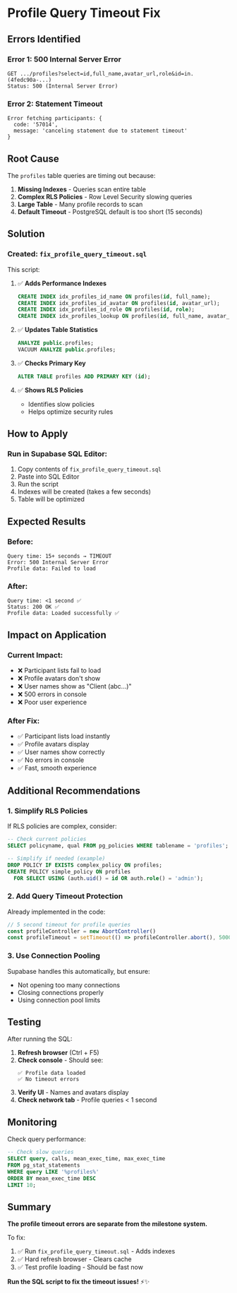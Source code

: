 # Profile Query Timeout Fix

## Errors Identified

### **Error 1: 500 Internal Server Error**
```
GET .../profiles?select=id,full_name,avatar_url,role&id=in.(4fedc90a-...)
Status: 500 (Internal Server Error)
```

### **Error 2: Statement Timeout**
```
Error fetching participants: {
  code: '57014',
  message: 'canceling statement due to statement timeout'
}
```

## Root Cause

The `profiles` table queries are timing out because:

1. **Missing Indexes** - Queries scan entire table
2. **Complex RLS Policies** - Row Level Security slowing queries
3. **Large Table** - Many profile records to scan
4. **Default Timeout** - PostgreSQL default is too short (15 seconds)

## Solution

### **Created:** `fix_profile_query_timeout.sql`

This script:

1. ✅ **Adds Performance Indexes**
   ```sql
   CREATE INDEX idx_profiles_id_name ON profiles(id, full_name);
   CREATE INDEX idx_profiles_id_avatar ON profiles(id, avatar_url);
   CREATE INDEX idx_profiles_id_role ON profiles(id, role);
   CREATE INDEX idx_profiles_lookup ON profiles(id, full_name, avatar_url, role);
   ```

2. ✅ **Updates Table Statistics**
   ```sql
   ANALYZE public.profiles;
   VACUUM ANALYZE public.profiles;
   ```

3. ✅ **Checks Primary Key**
   ```sql
   ALTER TABLE profiles ADD PRIMARY KEY (id);
   ```

4. ✅ **Shows RLS Policies**
   - Identifies slow policies
   - Helps optimize security rules

## How to Apply

### **Run in Supabase SQL Editor:**

1. Copy contents of `fix_profile_query_timeout.sql`
2. Paste into SQL Editor
3. Run the script
4. Indexes will be created (takes a few seconds)
5. Table will be optimized

## Expected Results

### **Before:**
```
Query time: 15+ seconds → TIMEOUT
Error: 500 Internal Server Error
Profile data: Failed to load
```

### **After:**
```
Query time: <1 second ✅
Status: 200 OK ✅
Profile data: Loaded successfully ✅
```

## Impact on Application

### **Current Impact:**
- ❌ Participant lists fail to load
- ❌ Profile avatars don't show
- ❌ User names show as "Client (abc...)" 
- ❌ 500 errors in console
- ❌ Poor user experience

### **After Fix:**
- ✅ Participant lists load instantly
- ✅ Profile avatars display
- ✅ User names show correctly
- ✅ No errors in console
- ✅ Fast, smooth experience

## Additional Recommendations

### **1. Simplify RLS Policies**

If RLS policies are complex, consider:
```sql
-- Check current policies
SELECT policyname, qual FROM pg_policies WHERE tablename = 'profiles';

-- Simplify if needed (example)
DROP POLICY IF EXISTS complex_policy ON profiles;
CREATE POLICY simple_policy ON profiles
  FOR SELECT USING (auth.uid() = id OR auth.role() = 'admin');
```

### **2. Add Query Timeout Protection**

Already implemented in the code:
```typescript
// 5 second timeout for profile queries
const profileController = new AbortController()
const profileTimeout = setTimeout(() => profileController.abort(), 5000)
```

### **3. Use Connection Pooling**

Supabase handles this automatically, but ensure:
- Not opening too many connections
- Closing connections properly
- Using connection pool limits

## Testing

After running the SQL:

1. **Refresh browser** (Ctrl + F5)
2. **Check console** - Should see:
   ```
   ✅ Profile data loaded
   ✅ No timeout errors
   ```
3. **Verify UI** - Names and avatars display
4. **Check network tab** - Profile queries < 1 second

## Monitoring

Check query performance:
```sql
-- Check slow queries
SELECT query, calls, mean_exec_time, max_exec_time
FROM pg_stat_statements
WHERE query LIKE '%profiles%'
ORDER BY mean_exec_time DESC
LIMIT 10;
```

## Summary

**The profile timeout errors are separate from the milestone system.**

To fix:
1. ✅ Run `fix_profile_query_timeout.sql` - Adds indexes
2. ✅ Hard refresh browser - Clears cache
3. ✅ Test profile loading - Should be fast now

**Run the SQL script to fix the timeout issues!** ⚡✨

